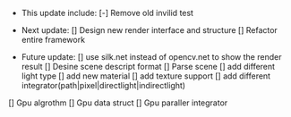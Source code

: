 - This update include:
[-] Remove old invilid test

- Next update:
[] Design new render interface and structure
[] Refactor entire framework

- Future update:
[] use silk.net instead of opencv.net to show the render result
[] Desine scene descript format
[] Parse scene
[] add different light type
[] add new material
[] add texture support
[] add different integrator(path|pixel|directlight|indirectlight)

[] Gpu algrothm
[] Gpu data struct
[] Gpu paraller integrator